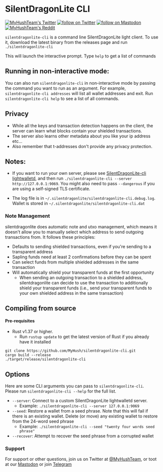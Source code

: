 # SilentDragonLite CLI

<p align="left">
    <a href="https://twitter.com/MyHushTeam">
        <img src="https://img.shields.io/twitter/url?style=social&url=https%3A%2F%2Ftwitter.com%2Fmyhushteam"
            alt="MyHushTeam's Twitter"></a>
    <a href="https://twitter.com/intent/follow?screen_name=MyHushTeam">
        <img src="https://img.shields.io/twitter/follow/MyHushTeam?style=social&logo=twitter"
            alt="follow on Twitter"></a>
    <a href="https://fosstodon.org/@myhushteam">
        <img src="https://img.shields.io/badge/Mastodon-MyHushTeam-blue"
            alt="follow on Mastodon"></a>
    <a href="https://www.reddit.com/r/Myhush/">
        <img src="https://img.shields.io/reddit/subreddit-subscribers/Myhush?style=social"
            alt="MyHushTeam's Reddit"></a>
</p>

`silentdragonlite-cli` is a command line SilentDragonLite light client. To use it, download the latest binary from the releases page and run `./silentdragonlite-cli`

This will launch the interactive prompt. Type `help` to get a list of commands

## Running in non-interactive mode:
You can also run `silentdragonlite-cli` in non-interactive mode by passing the command you want to run as an argument. For example, `silentdragonlite-cli addresses` will list all wallet addresses and exit. 
Run `silentdragonlite-cli help` to see a list of all commands. 

## Privacy 
* While all the keys and transaction detection happens on the client, the server can learn what blocks contain your shielded transactions.
* The server also learns other metadata about you like your ip address etc...
* Also remember that t-addresses don't provide any privacy protection.

## Notes:
* If you want to run your own server, please see [SilentDragonLite-cli lightwalletd](https://github.com/MyHush/lightwalletd), and then run `./silentdragonlite-cli --server http://127.0.0.1:9069`. You might also need to pass `--dangerous` if you are using a self-signed  TLS certificate.

* The log file is in `~/.silentdragonlite/silentdragonlite-cli.debug.log`. Wallet is stored in `~/.silentdragonlite/silentdragonlite-cli.dat`

### Note Management
silentdragonlite does automatic note and utxo management, which means it doesn't allow you to manually select which address to send outgoing transactions from. It follows these principles:
* Defaults to sending shielded transactions, even if you're sending to a transparent address
* Sapling funds need at least 2 confirmations before they can be spent
* Can select funds from multiple shielded addresses in the same transaction
* Will automatically shield your transparent funds at the first opportunity
    * When sending an outgoing transaction to a shielded address, silentdragonlite can decide to use the transaction to additionally shield your transparent funds (i.e., send your transparent funds to your own shielded address in the same transaction)

## Compiling from source

#### Pre-requisites
* Rust v1.37 or higher.
    * Run `rustup update` to get the latest version of Rust if you already have it installed

```
git clone https://github.com/MyHush/silentdragonlite-cli.git
cargo build --release
./target/release/silentdragonlite-cli
```

## Options
Here are some CLI arguments you can pass to `silentdragonlite-cli`. Please run `silentdragonlite-cli --help` for the full list. 

* `--server`: Connect to a custom SilentDragonLite lightwalletd server. 
    * Example: `./silentdragonlite-cli --server 127.0.0.1:9069`
* `--seed`: Restore a wallet from a seed phrase. Note that this will fail if there is an existing wallet. Delete (or move) any existing wallet to restore from the 24-word seed phrase
    * Example: `./silentdragonlite-cli --seed "twenty four words seed phrase"`
 * `--recover`: Attempt to recover the seed phrase from a corrupted wallet
 
### Support

For support or other questions, join us on Twitter at [@MyHushTeam](https://twitter.com/MyHushTeam), or toot at our [Mastodon](https://fosstodon.org/@myhushteam) or join [Telegram](http://myhush.org/telegram)
